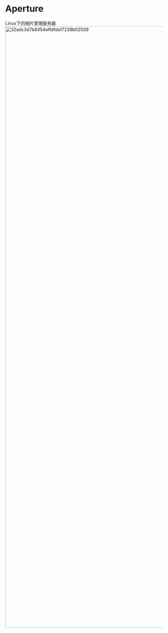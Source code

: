 # Aperture
Linux下的相片管理服务器
<img width="1920" alt="32adc3d7b8454effdfda17239b02509" src="https://user-images.githubusercontent.com/75354411/145838765-26a2c8e1-33b1-4bf0-9fef-7dae76b0761b.png">
